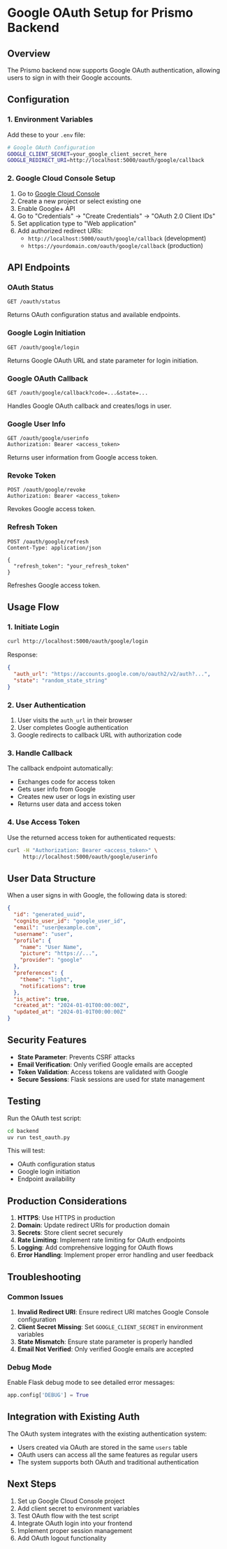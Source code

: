 # Google OAuth Setup for Prismo Backend

## Overview

The Prismo backend now supports Google OAuth authentication, allowing users to sign in with their Google accounts.

## Configuration

### 1. Environment Variables

Add these to your `.env` file:

```bash
# Google OAuth Configuration
GOOGLE_CLIENT_SECRET=your_google_client_secret_here
GOOGLE_REDIRECT_URI=http://localhost:5000/oauth/google/callback
```

### 2. Google Cloud Console Setup

1. Go to [Google Cloud Console](https://console.cloud.google.com/)
2. Create a new project or select existing one
3. Enable Google+ API
4. Go to "Credentials" → "Create Credentials" → "OAuth 2.0 Client IDs"
5. Set application type to "Web application"
6. Add authorized redirect URIs:
   - `http://localhost:5000/oauth/google/callback` (development)
   - `https://yourdomain.com/oauth/google/callback` (production)

## API Endpoints

### OAuth Status
```
GET /oauth/status
```
Returns OAuth configuration status and available endpoints.

### Google Login Initiation
```
GET /oauth/google/login
```
Returns Google OAuth URL and state parameter for login initiation.

### Google OAuth Callback
```
GET /oauth/google/callback?code=...&state=...
```
Handles Google OAuth callback and creates/logs in user.

### Google User Info
```
GET /oauth/google/userinfo
Authorization: Bearer <access_token>
```
Returns user information from Google access token.

### Revoke Token
```
POST /oauth/google/revoke
Authorization: Bearer <access_token>
```
Revokes Google access token.

### Refresh Token
```
POST /oauth/google/refresh
Content-Type: application/json

{
  "refresh_token": "your_refresh_token"
}
```
Refreshes Google access token.

## Usage Flow

### 1. Initiate Login
```bash
curl http://localhost:5000/oauth/google/login
```

Response:
```json
{
  "auth_url": "https://accounts.google.com/o/oauth2/v2/auth?...",
  "state": "random_state_string"
}
```

### 2. User Authentication
1. User visits the `auth_url` in their browser
2. User completes Google authentication
3. Google redirects to callback URL with authorization code

### 3. Handle Callback
The callback endpoint automatically:
- Exchanges code for access token
- Gets user info from Google
- Creates new user or logs in existing user
- Returns user data and access token

### 4. Use Access Token
Use the returned access token for authenticated requests:
```bash
curl -H "Authorization: Bearer <access_token>" \
     http://localhost:5000/oauth/google/userinfo
```

## User Data Structure

When a user signs in with Google, the following data is stored:

```json
{
  "id": "generated_uuid",
  "cognito_user_id": "google_user_id",
  "email": "user@example.com",
  "username": "user",
  "profile": {
    "name": "User Name",
    "picture": "https://...",
    "provider": "google"
  },
  "preferences": {
    "theme": "light",
    "notifications": true
  },
  "is_active": true,
  "created_at": "2024-01-01T00:00:00Z",
  "updated_at": "2024-01-01T00:00:00Z"
}
```

## Security Features

- **State Parameter**: Prevents CSRF attacks
- **Email Verification**: Only verified Google emails are accepted
- **Token Validation**: Access tokens are validated with Google
- **Secure Sessions**: Flask sessions are used for state management

## Testing

Run the OAuth test script:

```bash
cd backend
uv run test_oauth.py
```

This will test:
- OAuth configuration status
- Google login initiation
- Endpoint availability

## Production Considerations

1. **HTTPS**: Use HTTPS in production
2. **Domain**: Update redirect URIs for production domain
3. **Secrets**: Store client secret securely
4. **Rate Limiting**: Implement rate limiting for OAuth endpoints
5. **Logging**: Add comprehensive logging for OAuth flows
6. **Error Handling**: Implement proper error handling and user feedback

## Troubleshooting

### Common Issues

1. **Invalid Redirect URI**: Ensure redirect URI matches Google Console configuration
2. **Client Secret Missing**: Set `GOOGLE_CLIENT_SECRET` in environment variables
3. **State Mismatch**: Ensure state parameter is properly handled
4. **Email Not Verified**: Only verified Google emails are accepted

### Debug Mode

Enable Flask debug mode to see detailed error messages:

```python
app.config['DEBUG'] = True
```

## Integration with Existing Auth

The OAuth system integrates with the existing authentication system:

- Users created via OAuth are stored in the same `users` table
- OAuth users can access all the same features as regular users
- The system supports both OAuth and traditional authentication

## Next Steps

1. Set up Google Cloud Console project
2. Add client secret to environment variables
3. Test OAuth flow with the test script
4. Integrate OAuth login into your frontend
5. Implement proper session management
6. Add OAuth logout functionality
